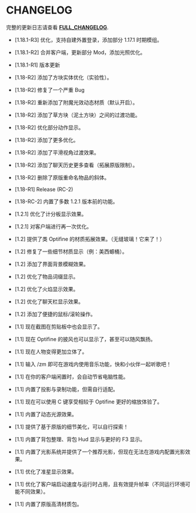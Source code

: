 # CHANGELOG

完整的更新日志请查看 **[FULL_CHANGELOG](./FULL_CHANGELOG.md)**.


* [1.18.1-R3] 优化，支持自建外置登录，添加部分 1.17.1 时期模组。
* [1.18.1-R2] 合并客户端，更新部分 Mod，添加光照优化。
* [1.18.1-R1] 版本更新
* [1.18-R2] 添加了方块实体优化（实验性）。
* [1.18-R2] 修复了一个严重 Bug
* [1.18-R2] 重新添加了附魔光效动态材质（默认开启）。
* [1.18-R2] 添加了草方块（泥土方块）之间的过渡功能。
* [1.18-R2] 优化部分动作显示。
* [1.18-R2] 添加了更多优化。
* [1.18-R2] 添加了平滑视角过渡效果。
* [1.18-R2] 添加了聊天历史更多查看（拓展原版限制）。
* [1.18-R2] 删除了原版重命名物品的斜体。
* [1.18-R1] Release (RC-2)
* [1.18-RC-2] 内置了多数 1.2.1 版本前的功能。


* [1.2.1] 优化了计分板显示效果。
* [1.2.1] 对客户端进行再一次优化。
* [1.2] 提供了类 Optifine 的材质拓展效果。（无缝玻璃！它来了！）
* [1.2] 修复了一些细节材质显示（例：美西螈桶）。
* [1.2] 添加了界面背景模糊效果。
* [1.2] 优化了物品词缀显示。
* [1.2] 优化了火焰显示效果。
* [1.2] 优化了聊天栏显示效果。
* [1.2] 添加了便捷的鼠标/滚轮操作。
* [1.1] 现在截图在剪贴板中也会显示了。
* [1.1] 现在 Optifine 的披风也可以显示了，甚至可以随风飘扬。
* [1.1] 现在人物变得更加立体了。
* [1.1] 输入 /zm 即可在游戏内使用音乐功能，快和小伙伴一起听歌吧！
* [1.1] 在你的客户端闲置时，会自动节省电脑性能。
* [1.1] 内置了投影与录制功能，但需自行适配。
* [1.1] 现在可以使用 C 键享受相较于 Optifine 更好的缩放体验了。
* [1.1] 内置了动态光源效果。
* [1.1] 提供了基于原版的细节美化，可以自行探索！
* [1.1] 内置了背包整理、背包 Hud 显示与更好的 F3 显示。
* [1.1] 内置了光影系统并提供了一个推荐光影，但现在无法在游戏内配置光影效果。
* [1.1] 优化了准星显示效果。
* [1.1] 优化了客户端启动速度与运行时占用，且有效提升帧率（不同运行环境可能不同效果）。
* [1.1] 内置了原版高清材质包。
